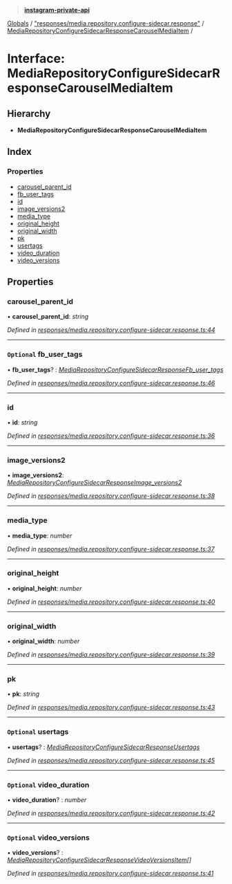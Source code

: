 > **[instagram-private-api](../README.md)**

[Globals](../README.md) / ["responses/media.repository.configure-sidecar.response"](../modules/_responses_media_repository_configure_sidecar_response_.md) / [MediaRepositoryConfigureSidecarResponseCarouselMediaItem](_responses_media_repository_configure_sidecar_response_.mediarepositoryconfiguresidecarresponsecarouselmediaitem.md) /

# Interface: MediaRepositoryConfigureSidecarResponseCarouselMediaItem

## Hierarchy

* **MediaRepositoryConfigureSidecarResponseCarouselMediaItem**

## Index

### Properties

* [carousel_parent_id](_responses_media_repository_configure_sidecar_response_.mediarepositoryconfiguresidecarresponsecarouselmediaitem.md#carousel_parent_id)
* [fb_user_tags](_responses_media_repository_configure_sidecar_response_.mediarepositoryconfiguresidecarresponsecarouselmediaitem.md#optional-fb_user_tags)
* [id](_responses_media_repository_configure_sidecar_response_.mediarepositoryconfiguresidecarresponsecarouselmediaitem.md#id)
* [image_versions2](_responses_media_repository_configure_sidecar_response_.mediarepositoryconfiguresidecarresponsecarouselmediaitem.md#image_versions2)
* [media_type](_responses_media_repository_configure_sidecar_response_.mediarepositoryconfiguresidecarresponsecarouselmediaitem.md#media_type)
* [original_height](_responses_media_repository_configure_sidecar_response_.mediarepositoryconfiguresidecarresponsecarouselmediaitem.md#original_height)
* [original_width](_responses_media_repository_configure_sidecar_response_.mediarepositoryconfiguresidecarresponsecarouselmediaitem.md#original_width)
* [pk](_responses_media_repository_configure_sidecar_response_.mediarepositoryconfiguresidecarresponsecarouselmediaitem.md#pk)
* [usertags](_responses_media_repository_configure_sidecar_response_.mediarepositoryconfiguresidecarresponsecarouselmediaitem.md#optional-usertags)
* [video_duration](_responses_media_repository_configure_sidecar_response_.mediarepositoryconfiguresidecarresponsecarouselmediaitem.md#optional-video_duration)
* [video_versions](_responses_media_repository_configure_sidecar_response_.mediarepositoryconfiguresidecarresponsecarouselmediaitem.md#optional-video_versions)

## Properties

###  carousel_parent_id

• **carousel_parent_id**: *string*

*Defined in [responses/media.repository.configure-sidecar.response.ts:44](https://github.com/dilame/instagram-private-api/blob/3e16058/src/responses/media.repository.configure-sidecar.response.ts#L44)*

___

### `Optional` fb_user_tags

• **fb_user_tags**? : *[MediaRepositoryConfigureSidecarResponseFb_user_tags](_responses_media_repository_configure_sidecar_response_.mediarepositoryconfiguresidecarresponsefb_user_tags.md)*

*Defined in [responses/media.repository.configure-sidecar.response.ts:46](https://github.com/dilame/instagram-private-api/blob/3e16058/src/responses/media.repository.configure-sidecar.response.ts#L46)*

___

###  id

• **id**: *string*

*Defined in [responses/media.repository.configure-sidecar.response.ts:36](https://github.com/dilame/instagram-private-api/blob/3e16058/src/responses/media.repository.configure-sidecar.response.ts#L36)*

___

###  image_versions2

• **image_versions2**: *[MediaRepositoryConfigureSidecarResponseImage_versions2](_responses_media_repository_configure_sidecar_response_.mediarepositoryconfiguresidecarresponseimage_versions2.md)*

*Defined in [responses/media.repository.configure-sidecar.response.ts:38](https://github.com/dilame/instagram-private-api/blob/3e16058/src/responses/media.repository.configure-sidecar.response.ts#L38)*

___

###  media_type

• **media_type**: *number*

*Defined in [responses/media.repository.configure-sidecar.response.ts:37](https://github.com/dilame/instagram-private-api/blob/3e16058/src/responses/media.repository.configure-sidecar.response.ts#L37)*

___

###  original_height

• **original_height**: *number*

*Defined in [responses/media.repository.configure-sidecar.response.ts:40](https://github.com/dilame/instagram-private-api/blob/3e16058/src/responses/media.repository.configure-sidecar.response.ts#L40)*

___

###  original_width

• **original_width**: *number*

*Defined in [responses/media.repository.configure-sidecar.response.ts:39](https://github.com/dilame/instagram-private-api/blob/3e16058/src/responses/media.repository.configure-sidecar.response.ts#L39)*

___

###  pk

• **pk**: *string*

*Defined in [responses/media.repository.configure-sidecar.response.ts:43](https://github.com/dilame/instagram-private-api/blob/3e16058/src/responses/media.repository.configure-sidecar.response.ts#L43)*

___

### `Optional` usertags

• **usertags**? : *[MediaRepositoryConfigureSidecarResponseUsertags](_responses_media_repository_configure_sidecar_response_.mediarepositoryconfiguresidecarresponseusertags.md)*

*Defined in [responses/media.repository.configure-sidecar.response.ts:45](https://github.com/dilame/instagram-private-api/blob/3e16058/src/responses/media.repository.configure-sidecar.response.ts#L45)*

___

### `Optional` video_duration

• **video_duration**? : *number*

*Defined in [responses/media.repository.configure-sidecar.response.ts:42](https://github.com/dilame/instagram-private-api/blob/3e16058/src/responses/media.repository.configure-sidecar.response.ts#L42)*

___

### `Optional` video_versions

• **video_versions**? : *[MediaRepositoryConfigureSidecarResponseVideoVersionsItem](_responses_media_repository_configure_sidecar_response_.mediarepositoryconfiguresidecarresponsevideoversionsitem.md)[]*

*Defined in [responses/media.repository.configure-sidecar.response.ts:41](https://github.com/dilame/instagram-private-api/blob/3e16058/src/responses/media.repository.configure-sidecar.response.ts#L41)*